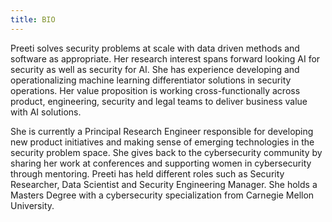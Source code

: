 ```yaml
---
title: BIO
---
```


 Preeti solves security problems at scale with data driven methods and software as appropriate. Her research interest spans forward looking AI for security as well as security for AI. She has experience developing and operationalizing machine learning differentiator solutions in security operations. Her value proposition is working cross-functionally across product, engineering, security and legal teams to deliver business value with AI solutions.
 
 She is currently a Principal Research Engineer responsible for developing new product initiatives and making sense of emerging technologies in the security problem space. She gives back to the cybersecurity community by sharing her work at conferences and supporting women in cybersecurity through mentoring. Preeti has held different roles such as Security Researcher, Data Scientist and Security Engineering Manager. She holds a Masters Degree with a cybersecurity specialization from Carnegie Mellon University. 